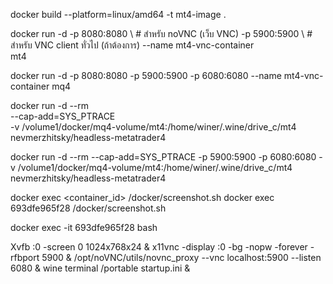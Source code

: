 docker build --platform=linux/amd64 -t mt4-image .

docker run -d 
  -p 8080:8080 \     # สำหรับ noVNC (เว็บ VNC)
  -p 5900:5900 \     # สำหรับ VNC client ทั่วไป (ถ้าต้องการ)
  --name mt4-vnc-container \
  mt4

docker run -d -p 8080:8080  -p 5900:5900 -p 6080:6080 --name mt4-vnc-container mq4


docker run -d --rm \
    --cap-add=SYS_PTRACE \
    -v /volume1/docker/mq4-volume/mt4:/home/winer/.wine/drive_c/mt4 \
    nevmerzhitsky/headless-metatrader4

docker run -d --rm     --cap-add=SYS_PTRACE  -p 5900:5900 -p 6080:6080  -v /volume1/docker/mq4-volume/mt4:/home/winer/.wine/drive_c/mt4     nevmerzhitsky/headless-metatrader4


docker exec <container_id> /docker/screenshot.sh
docker exec 693dfe965f28 /docker/screenshot.sh


docker exec -it 693dfe965f28 bash

Xvfb :0 -screen 0 1024x768x24 & x11vnc -display :0 -bg -nopw -forever -rfbport 5900 & /opt/noVNC/utils/novnc_proxy --vnc localhost:5900 --listen 6080 &  wine terminal /portable startup.ini &
